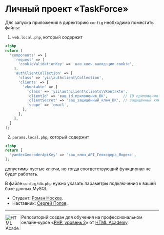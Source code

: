 # Личный проект «TaskForce»
Для запуска приложения в директорию `config` необходимо поместить файлы:<br>
1. `web.local.php`, который содержит
```php
<?php
return [
  'components' => [
    'request' => [
      'cookieValidationKey' => 'ваш_ключ_валидации_cookie',
    ],
    'authClientCollection' => [
      'class' => 'yii\authclient\Collection',
      'clients' => [
        'vkontakte' => [
          'class' => 'yii\authclient\clients\VKontakte',
          'clientId' => 'ваш_id_приложения_ВК',       // ID приложения из ВК-приложения
          'clientSecret' => 'ваш_защищённый_ключ_ВК', // защищённый ключ из ВК-приложения
          'scope' => 'email',
        ],
      ],
    ],
  ]
];
```
2. `params.local.php`, который содержит
```php
<?php
return [
  'yandexGeocoderApiKey' => 'ваш_ключ_API_Геокодера_Яндекс',
];
```
допустимы пустые ключи, но тогда соответствующий функционал не будет работать.

В файле `config/db.php` нужно указать параметры подключения к вашей базе данных MySQL.

* Студент: [Роман Носков](https://htmlacademy.ru/profile/id2390201).
* Наставник: [Сергей Попов](https://htmlacademy.ru/profile/id1181399).

---

<a href="https://htmlacademy.ru/intensive/php2"><img align="left" width="50" height="50" alt="HTML Academy" src="https://up.htmlacademy.ru/static/img/intensive/yii/logo-for-github-2.png"></a>

Репозиторий создан для обучения на профессиональном онлайн‑курсе «[PHP, уровень 2](https://htmlacademy.ru/intensive/php2)» от [HTML Academy](https://htmlacademy.ru).
